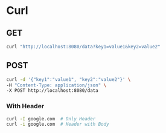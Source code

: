 # Curl
## GET
``` bash
curl "http://localhost:8080/data?key1=value1&key2=value2"
```
## POST
``` bash
curl -d '{"key1":"value1", "key2":"value2"}' \
-H "Content-Type: application/json" \
-X POST http://localhost:8080/data
```
### With Header
``` bash
curl -I google.com  # Only Header
curl -i google.com  # Header with Body
```